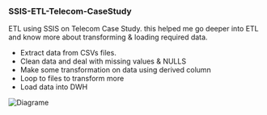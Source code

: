 ### SSIS-ETL-Telecom-CaseStudy
ETL using SSIS on Telecom Case Study.
this helped me go deeper into ETL and know more about transforming & loading required data.


- Extract data from CSVs files.
- Clean data and deal with missing values & NULLS
- Make some transformation on data using derived column
- Loop to files to transform more
- Load data into DWH 

![Diagrame](https://i.imgur.com/S2ZrDaV.png)